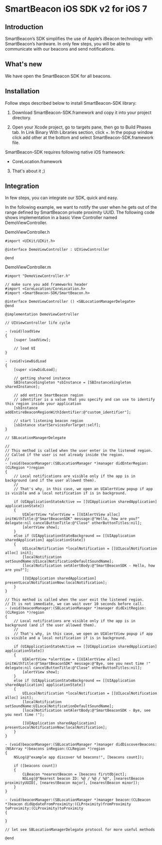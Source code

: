 SmartBeacon iOS SDK v2 for iOS 7
====================

Introduction
--------------------

SmartBeacon’s SDK simplifies the use of Apple’s iBeacon technology with SmartBeacon’s hardware. In only few steps, you will be able to communicate with our beacons and send notifications.


What's new
--------------------

We have open the SmartBeacon SDK for all beacons.


Installation
--------------------

Follow steps described below to install SmartBeacon-SDK library:

1. Download SmartBeacon-SDK.framework and copy it into your project directory.

2. Open your Xcode project, go to targets pane, then go to Build Phases tab. In Link Binary With Libraries section, click +. In the popup window click add other at the bottom and select SmartBeacon-SDK.framework file.

  SmartBeacon-SDK requires following native iOS framework: 
  * CoreLocation.framework

3. That's about it ;)


Integration
--------------------

In few steps, you can integrate our SDK, quick and easy.

In the following example, we want to notify the user when he gets out of the range defined by SmartBeacon private proximity UUID. The following code shows implementation in a basic View Controller named DemoViewController.

DemoViewController.h

	#import <UIKit/UIKit.h>

	@interface DemoViewController : UIViewController
	
	@end

DemoViewController.m

	#import "DemoViewController.h"

	// make sure you add frameworks header
	#import <CoreLocation/CoreLocation.h>
	#import <SmartBeacon-SDK/SmartBeacon.h>

	@interface DemoViewController () <SBLocationManagerDelegate>
	@end

	@implementation DemoViewController

	// UIViewController life cycle

	- (void)loadView
	{
	    [super loadView];
  
	    // load UI
	}

	- (void)viewDidLoad
	{
	    [super viewDidLoad];

	    // getting shared instance
	    SBInstanceSingleton *sbInstance = [SBInstanceSingleton sharedInstance];
    
	    // add entire SmartBeacon region
	    // identifier is a value that you specify and can use to identify this region inside your application
	    [sbInstance addEntireBeaconRegionWithIdentifier:@"custom_identifier"];
    
	    // start listening beacon region
	    [sbIntance startServicesForTarget:self];
	}

	// SBLocationManagerDelegate
	
	//
	// This method is called when the user enter in the listened region.
	// Called if the user is not already inside the region.
	//
	- (void)beaconManager:(SBLocationManager *)manager didEnterRegion:(CLRegion *)region
	{
	    // Local notifications are visible only if the app is in background (and if the user allowed them).
	    //
	    // That's why, in this case, we open an UIAlertView popup if app is visible and a local notification if is in background.

	    if (UIApplicationStateActive == [[UIApplication sharedApplication] applicationState])
	    {
	        UIAlertView *alertView = [[UIAlertView alloc] initWithTitle:@"SmartBeaconSDK" message:@"Hello, how are you?" delegate:nil cancelButtonTitle:@"Close" otherButtonTitles:nil];
	        [alertView show];
	    }
	    else if (UIApplicationStateBackground == [[UIApplication sharedApplication] applicationState])
	    {
	        UILocalNotification *localNotification = [[UILocalNotification alloc] init];
	        [localNotification setSoundName:UILocalNotificationDefaultSoundName];
	        [localNotification setAlertBody:@"SmartBeaconSDK - Hello, how are you?"];
        
	        [[UIApplication sharedApplication] presentLocalNotificationNow:localNotification];
	    }
	}

	// This method is called when the user exit the listened region.
	// It is not immediate, we can wait over 10 seconds before call.
	- (void)beaconManager:(SBLocationManager *)manager didExitRegion:(CLRegion *)region
	{
	    // Local notifications are visible only if the app is in background (and if the user allowed them).
	    //
	    // That's why, in this case, we open an UIAlertView popup if app is visible and a local notification if is in background.

	    if (UIApplicationStateActive == [[UIApplication sharedApplication] applicationState])
	    {
	        UIAlertView *alertView = [[UIAlertView alloc] initWithTitle:@"SmartBeaconSDK" message:@"Bye, see you next time !" delegate:nil cancelButtonTitle:@"Close" otherButtonTitles:nil];
	        [alertView show];
	    }
	    else if (UIApplicationStateBackground == [[UIApplication sharedApplication] applicationState])
	    {
	        UILocalNotification *localNotification = [[UILocalNotification alloc] init];
	        [localNotification setSoundName:UILocalNotificationDefaultSoundName];
	        [localNotification setAlertBody:@"SmartBeaconSDK - Bye, see you next time !"];
        
	        [[UIApplication sharedApplication] presentLocalNotificationNow:localNotification];
	    }
	}
	
	- (void)beaconManager:(SBLocationManager *)manager didDiscoverBeacons:(NSArray *)beacons inRegion:(CLRegion *)region
	{
	    NSLog(@"example app discover %d beacons!", [beacons count]);

	    if ([beacons count])
	    {
	     	CLBeacon *nearestBeacon = [beacons firstObject];
	    	NSLog(@"Nearest beacon ID: %@ / %@ / %@", [nearestBeacon proximityUUID], [nearestBeacon major], [nearestBeacon minor]);
	    }
	}
	
	- (void)beaconManager:(SBLocationManager *)manager beacon:(CLBeacon *)beacon didUpdateFromProximity:(CLProximity)fromProximity toProximity:(CLProximity)toProximity
	{
		
	}

	// let see SBLocationManagerDelegate protocol for more useful methods

	@end

